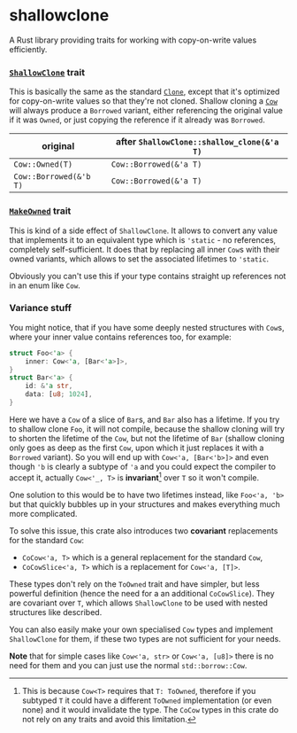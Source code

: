 # shallowclone

A Rust library providing traits for working with copy-on-write values efficiently.

### [`ShallowClone`](https://ponaskovas.github.io/shallowclone/shallowclone/trait.ShallowClone.html) trait

This is basically the same as the standard [`Clone`](https://doc.rust-lang.org/std/clone/trait.Clone.html),
except that it's optimized for copy-on-write values so that they're not cloned. Shallow cloning a
[`Cow`](https://doc.rust-lang.org/std/borrow/enum.Cow.html) will always produce a `Borrowed` variant, either referencing the original
value if it was `Owned`, or just copying the reference if it already was `Borrowed`.

original | after `ShallowClone::shallow_clone(&'a T)`
--- | ---
`Cow::Owned(T)` | `Cow::Borrowed(&'a T)`
`Cow::Borrowed(&'b T)` | `Cow::Borrowed(&'a T)`

### [`MakeOwned`](https://ponaskovas.github.io/shallowclone/shallowclone/trait.MakeOwned.html) trait

This is kind of a side effect of `ShallowClone`. It allows to convert any value that implements it
to an equivalent type which is `'static` - no references, completely self-sufficient. It does that by replacing
all inner `Cow`s with their owned variants, which allows to set the associated lifetimes to `'static`.

Obviously you can't use this if your type contains straight up references not in an enum like `Cow`.

### Variance stuff

You might notice, that if you have some deeply nested structures with `Cow`s, where your inner value contains
references too, for example:

```rust
struct Foo<'a> {
	inner: Cow<'a, [Bar<'a>]>,
}
struct Bar<'a> {
	id: &'a str,
	data: [u8; 1024],
}
```

Here we have a `Cow` of a slice of `Bar`s, and `Bar` also has a lifetime. If you try to shallow clone
`Foo`, it will not compile, because the shallow cloning will try to shorten the lifetime of the `Cow`, but not the
lifetime of `Bar` (shallow cloning only goes as deep as the first `Cow`, upon which it just replaces it with
a `Borrowed` variant). So you will end up with `Cow<'a, [Bar<'b>]>` and even though `'b` is clearly a subtype of `'a`
and you could expect the compiler to accept it, actually `Cow<'_, T>` is **invariant**[^1] over `T` so it won't compile.

One solution to this would be to have two lifetimes instead, like `Foo<'a, 'b>` but that quickly bubbles up in your
structures and makes everything much more complicated.

To solve this issue, this crate also introduces two **covariant** replacements for the standard `Cow`:
 - `CoCow<'a, T>` which is a general replacement for the standard `Cow`,
 - `CoCowSlice<'a, T>` which is a replacement for `Cow<'a, [T]>`.

These types don't rely on the `ToOwned` trait and have simpler, but less powerful definition (hence the need for
a an additional `CoCowSlice`). They are covariant over `T`, which allows `ShallowClone` to be used with nested
structures like described.

You can also easily make your own specialised `Cow` types and implement `ShallowClone` for them, if these two types
are not sufficient for your needs.

**Note** that for simple cases like `Cow<'a, str>` or `Cow<'a, [u8]>` there is no need for them and you can just use
the normal `std::borrow::Cow`.

[^1]: This is because `Cow<T>` requires that `T: ToOwned`, therefore if you subtyped `T` it could have a different
`ToOwned` implementation (or even none) and it would invalidate the type. The `CoCow` types in this crate do not
rely on any traits and avoid this limitation.
